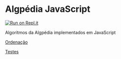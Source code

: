 # Algpédia JavaScript

[![Run on Repl.it](https://repl.it/badge/github/Algpedia/JavaScript)](https://repl.it/github/Algpedia/JavaScript)

Algoritmos da Algpédia implementados em JavaScript

[Ordenação](./Ordenacao)

[Testes](./Testes)